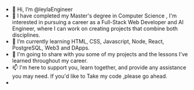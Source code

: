 - 👋 Hi, I’m @leylaEngineer
- 👀 I have completed my Master's degree in Computer Science , I'm interested in pursuing a career as a Full-Stack Web Developer
     and AI Engineer, where I can work on creating projects that combine both disciplines.
- 🌱 I’m currently learning HTML, CSS, Javascript, Node, React, PostgreSQL, Web3 and DApps.
- 💞️ I'm going to share with you some of my projects and the lessons I've learned throughout my career.
- 📫 I'm here to support you, learn together, and provide any assistance you may need. If you'd like to Take my code ,please go ahead.
-
<!---
leylaEngineer/leylaEngineer is a ✨ special ✨ repository because its `README.md` (this file) appears on your GitHub profile.
You can click the Preview link to take a look at your changes.
--->
